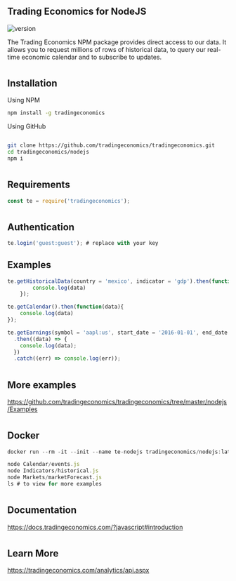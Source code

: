 ## Trading Economics for NodeJS

![version](https://img.shields.io/badge/version-2.2.0-green.svg)

The Trading Economics NPM package provides direct access to our data. It allows you to request millions of rows of historical data, to query our real-time economic calendar and to subscribe to updates. 


#

## Installation

Using NPM

```bash
npm install -g tradingeconomics
```

Using GitHub

```bash

git clone https://github.com/tradingeconomics/tradingeconomics.git
cd tradingeconomics/nodejs
npm i
```

#

## Requirements

```javascript
const te = require('tradingeconomics');
```

#

## Authentication


```javascript
te.login('guest:guest'); # replace with your key
```


## Examples

```javascript
te.getHistoricalData(country = 'mexico', indicator = 'gdp').then(function(data){
        console.log(data)       
    });
```

```javascript
te.getCalendar().then(function(data){
    console.log(data)       
});
```

```javascript
te.getEarnings(symbol = 'aapl:us', start_date = '2016-01-01', end_date = '2017-12-31')
  .then((data) => {
    console.log(data);
  })
  .catch((err) => console.log(err));
```

#

## More examples

https://github.com/tradingeconomics/tradingeconomics/tree/master/nodejs/Examples

#

## Docker

```javascript
docker run --rm -it --init --name te-nodejs tradingeconomics/nodejs:latest sh
```

```javascript
node Calendar/events.js
node Indicators/historical.js
node Markets/marketForecast.js
ls # to view for more examples
```
#

## Documentation
https://docs.tradingeconomics.com/?javascript#introduction

#

## Learn More

https://tradingeconomics.com/analytics/api.aspx



